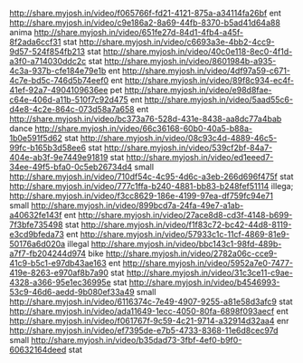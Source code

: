 http://share.myjosh.in/video/f065766f-fd21-4121-875a-a34114fa26bf ent
http://share.myjosh.in/video/c9e186a2-8a69-44fb-8370-b5ad41d64a88 anima
http://share.myjosh.in/video/651fe27d-84d1-4fb4-a45f-8f2ada6ccf31 stat
http://share.myjosh.in/video/c6693a3e-4bb2-4cc9-9d57-524f854fb213 stat
http://share.myjosh.in/video/40c0e118-8ec0-4f1d-a3f0-a714030ddc2c stat
http://share.myjosh.in/video/8601984b-a935-4c3a-937b-cfe184e79e1b ent
http://share.myjosh.in/video/4df97a59-c671-4c7e-bd5c-746d5b74eef0 ent
http://share.myjosh.in/video/89f8c934-ec4f-41ef-92a7-4904109636ee pet
http://share.myjosh.in/video/e98d8fae-c64e-406d-a11b-510f7c92d475 ent
http://share.myjosh.in/video/5aad55c6-d4e8-4c2e-864c-073d58a7a658 ent
http://share.myjosh.in/video/bc373a76-528d-431e-8438-aa8dc77a4bab dance
http://share.myjosh.in/video/66c36168-60b0-40a5-b88a-1b0e591f5d62 stat
http://share.myjosh.in/video/08c93c4d-4889-46c5-99fc-b165b3d58ee6 stat
http://share.myjosh.in/video/539cf2bf-84a7-404e-ab3f-9e7449e91819 stat
http://share.myjosh.in/video/ed1eeed7-34ee-49f5-bfa0-0c5eb26734d4 small
http://share.myjosh.in/video/710df54c-4c95-4d6c-a3eb-266d696f475f stat
http://share.myjosh.in/video/777c1ffa-b240-4881-bb83-b248fef51114 illega;
http://share.myjosh.in/video/f3cc8629-186e-4199-97ea-df759fc94e71 small
http://share.myjosh.in/video/899bcd7a-24fa-49e7-a1ab-a40632fe143f ent
http://share.myjosh.in/video/27ace8d8-cd3f-4148-b699-7f3bfe735498 stat
http://share.myjosh.in/video/f1f83c72-bc42-44d8-8119-e3cd9bfeda73 ent
http://share.myjosh.in/video/57933c1c-11cf-4869-81e9-50176a6d020a illegal
http://share.myjosh.in/video/bbc143c1-98fd-489b-a7f7-fb204244d974 bike
http://share.myjosh.in/video/2782a06c-cce9-41c9-b5c1-e97db43ae163 ent
http://share.myjosh.in/video/5952a7e0-7477-419e-8263-e970af8b7a90 stat
http://share.myjosh.in/video/31c3ce11-c9ae-4328-a366-95e1ec36995e stat
http://share.myjosh.in/video/b4546993-53c9-46d6-aedd-9b080ef33a49 small
http://share.myjosh.in/video/6116374c-7e49-4907-9255-a81e58d3afc9 stat
http://share.myjosh.in/video/ada11649-1ecc-4050-80fa-6898f093aecf ent
http://share.myjosh.in/video/f061767f-9c59-4c21-9714-a32914d32aa4 enr
http://share.myjosh.in/video/ef7395de-e7b5-4733-8368-11e6d8cec97d small
http://share.myjosh.in/video/b35dad73-3fbf-4ef0-b9f0-60632164deed stat
